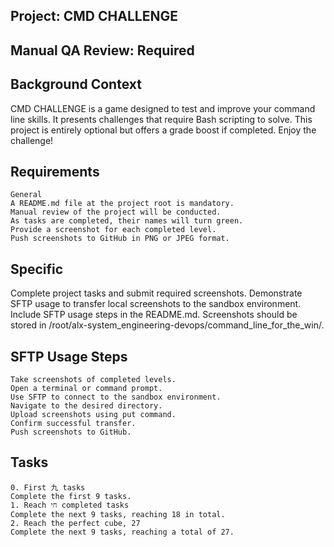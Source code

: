 ## Project: CMD CHALLENGE

## Manual QA Review: Required

## Background Context
CMD CHALLENGE is a game designed to test and improve your command line skills. It presents challenges that require Bash scripting to solve. This project is entirely optional but offers a grade boost if completed. Enjoy the challenge!

## Requirements
```
General
A README.md file at the project root is mandatory.
Manual review of the project will be conducted.
As tasks are completed, their names will turn green.
Provide a screenshot for each completed level.
Push screenshots to GitHub in PNG or JPEG format.
```

## Specific
Complete project tasks and submit required screenshots.
Demonstrate SFTP usage to transfer local screenshots to the sandbox environment.
Include SFTP usage steps in the README.md.
Screenshots should be stored in /root/alx-system_engineering-devops/command_line_for_the_win/.

## SFTP Usage Steps
```
Take screenshots of completed levels.
Open a terminal or command prompt.
Use SFTP to connect to the sandbox environment.
Navigate to the desired directory.
Upload screenshots using put command.
Confirm successful transfer.
Push screenshots to GitHub.
```

##  Tasks
```
0. First 九 tasks
Complete the first 9 tasks.
1. Reach חי completed tasks
Complete the next 9 tasks, reaching 18 in total.
2. Reach the perfect cube, 27
Complete the next 9 tasks, reaching a total of 27.
```
